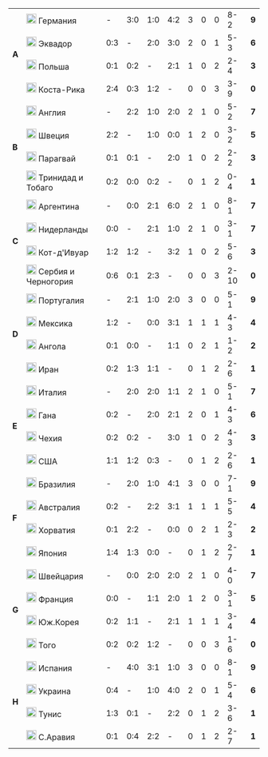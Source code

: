 <!--2021-09-22 00:23:04-->
<table class="g">
<tr><td rowspan=4><b> A</b></td><td class=col><img width="20px" src="/posts/ЧМ и ЧЕ по футболу/flg/de.svg"> Германия</td><td>-</td><td>3:0</td><td>1:0</td><td>4:2</td><td>3</td><td>0</td><td>0</td><td>8-2</td><td><b>9</b></td></tr>
<tr><td class=col><img width="20px" src="/posts/ЧМ и ЧЕ по футболу/flg/ec.svg"> Эквадор</td><td>0:3</td><td>-</td><td>2:0</td><td>3:0</td><td>2</td><td>0</td><td>1</td><td>5-3</td><td><b>6</b></td></tr>
<tr><td class=col><img width="20px" src="/posts/ЧМ и ЧЕ по футболу/flg/pl.svg"> Польша</td><td>0:1</td><td>0:2</td><td>-</td><td>2:1</td><td>1</td><td>0</td><td>2</td><td>2-4</td><td><b>3</b></td></tr>
<tr class=bb><td class=col><img width="20px" src="/posts/ЧМ и ЧЕ по футболу/flg/cr.svg"> Коста-Рика</td><td>2:4</td><td>0:3</td><td>1:2</td><td>-</td><td>0</td><td>0</td><td>3</td><td>3-9</td><td><b>0</b></td></tr>

<tr><td rowspan=4><b> B</b></td><td class=col><img width="20px" src="/posts/ЧМ и ЧЕ по футболу/flg/gb-eng.svg"> Англия</td><td>-</td><td>2:2</td><td>1:0</td><td>2:0</td><td>2</td><td>1</td><td>0</td><td>5-2</td><td><b>7</b></td></tr>
<tr><td class=col><img width="20px" src="/posts/ЧМ и ЧЕ по футболу/flg/se.svg"> Швеция</td><td>2:2</td><td>-</td><td>1:0</td><td>0:0</td><td>1</td><td>2</td><td>0</td><td>3-2</td><td><b>5</b></td></tr>
<tr><td class=col><img width="20px" src="/posts/ЧМ и ЧЕ по футболу/flg/py.svg"> Парагвай</td><td>0:1</td><td>0:1</td><td>-</td><td>2:0</td><td>1</td><td>0</td><td>2</td><td>2-2</td><td><b>3</b></td></tr>
<tr class=bb><td class=col><img width="20px" src="/posts/ЧМ и ЧЕ по футболу/flg/tt.svg"> Тринидад и Тобаго</td><td>0:2</td><td>0:0</td><td>0:2</td><td>-</td><td>0</td><td>1</td><td>2</td><td>0-4</td><td><b>1</b></td></tr>

<tr><td rowspan=4><b> C</b></td><td class=col><img width="20px" src="/posts/ЧМ и ЧЕ по футболу/flg/ar.svg"> Аргентина</td><td>-</td><td>0:0</td><td>2:1</td><td>6:0</td><td>2</td><td>1</td><td>0</td><td>8-1</td><td><b>7</b></td></tr>
<tr><td class=col><img width="20px" src="/posts/ЧМ и ЧЕ по футболу/flg/nl.svg"> Нидерланды </td><td>0:0</td><td>-</td><td>2:1</td><td>1:0</td><td>2</td><td>1</td><td>0</td><td>3-1</td><td><b>7</b></td></tr>
<tr><td class=col><img width="20px" src="/posts/ЧМ и ЧЕ по футболу/flg/ci.svg"> Кот-д'Ивуар </td><td>1:2</td><td>1:2</td><td>-</td><td>3:2</td><td>1</td><td>0</td><td>2</td><td>5-6</td><td><b>3</b></td></tr>
<tr class=bb><td class=col><img width="20px" src="/posts/ЧМ и ЧЕ по футболу/flg/ju.svg"> Сербия и Черногория </td><td>0:6</td><td>0:1</td><td>2:3</td><td>-</td><td>0</td><td>0</td><td>3</td><td>2-10</td><td><b>0</b></td></tr>

<tr><td rowspan=4><b> D</b></td><td class=col><img width="20px" src="/posts/ЧМ и ЧЕ по футболу/flg/pt.svg"> Португалия</td><td>-</td><td>2:1</td><td>1:0</td><td>2:0</td><td>3</td><td>0</td><td>0</td><td>5-1</td><td><b>9</b></td></tr>
<tr><td class=col><img width="20px" src="/posts/ЧМ и ЧЕ по футболу/flg/mx.svg"> Мексика</td><td>1:2</td><td>-</td><td>0:0</td><td>3:1</td><td>1</td><td>1</td><td>1</td><td>4-3</td><td><b>4</b></td></tr>
<tr><td class=col><img width="20px" src="/posts/ЧМ и ЧЕ по футболу/flg/ao.svg"> Ангола</td><td>0:1</td><td>0:0</td><td>-</td><td>1:1</td><td>0</td><td>2</td><td>1</td><td>1-2</td><td><b>2</b></td></tr>
<tr class=bb><td class=col><img width="20px" src="/posts/ЧМ и ЧЕ по футболу/flg/ir.svg"> Иран</td><td>0:2</td><td>1:3</td><td>1:1</td><td>-</td><td>0</td><td>1</td><td>2</td><td>2-6</td><td><b>1</b></td></tr>

<tr><td rowspan=4><b> E</b></td><td class=col><img width="20px" src="/posts/ЧМ и ЧЕ по футболу/flg/it.svg"> Италия</td><td>-</td><td>2:0</td><td>2:0</td><td>1:1</td><td>2</td><td>1</td><td>0</td><td>5-1</td><td><b>7</b></td></tr>
<tr><td class=col><img width="20px" src="/posts/ЧМ и ЧЕ по футболу/flg/gh.svg"> Гана</td><td>0:2</td><td>-</td><td>2:0</td><td>2:1</td><td>2</td><td>0</td><td>1</td><td>4-3</td><td><b>6</b></td></tr>
<tr><td class=col><img width="20px" src="/posts/ЧМ и ЧЕ по футболу/flg/cz.svg"> Чехия</td><td>0:2</td><td>0:2</td><td>-</td><td>3:0</td><td>1</td><td>0</td><td>2</td><td>4-3</td><td><b>3</b></td></tr>
<tr class=bb><td class=col><img width="20px" src="/posts/ЧМ и ЧЕ по футболу/flg/us.svg"> США</td><td>1:1</td><td>1:2</td><td>0:3</td><td>-</td><td>0</td><td>1</td><td>2</td><td>2-6</td><td><b>1</b></td></tr>

<tr><td rowspan=4><b> F</b></td><td class=col><img width="20px" src="/posts/ЧМ и ЧЕ по футболу/flg/br.svg"> Бразилия</td><td>-</td><td>2:0</td><td>1:0</td><td>4:1</td><td>3</td><td>0</td><td>0</td><td>7-1</td><td><b>9</b></td></tr>
<tr><td class=col><img width="20px" src="/posts/ЧМ и ЧЕ по футболу/flg/au.svg"> Австралия</td><td>0:2</td><td>-</td><td>2:2</td><td>3:1</td><td>1</td><td>1</td><td>1</td><td>5-5</td><td><b>4</b></td></tr>
<tr><td class=col><img width="20px" src="/posts/ЧМ и ЧЕ по футболу/flg/hr.svg"> Хорватия</td><td>0:1</td><td>2:2</td><td>-</td><td>0:0</td><td>0</td><td>2</td><td>1</td><td>2-3</td><td><b>2</b></td></tr>
<tr class=bb><td class=col><img width="20px" src="/posts/ЧМ и ЧЕ по футболу/flg/jp.svg"> Япония </td><td>1:4</td><td>1:3</td><td>0:0</td><td>-</td><td>0</td><td>1</td><td>2</td><td>2-7</td><td><b>1</b></td></tr>

<tr><td rowspan=4><b> G</b></td><td class=col><img width="20px" src="/posts/ЧМ и ЧЕ по футболу/flg/ch.svg"> Швейцария </td><td>-</td><td>0:0</td><td>2:0</td><td>2:0</td><td>2</td><td>1</td><td>0</td><td>4-0</td><td><b>7</b></td></tr>
<tr><td class=col><img width="20px" src="/posts/ЧМ и ЧЕ по футболу/flg/fr.svg"> Франция </td><td>0:0</td><td>-</td><td>1:1</td><td>2:0</td><td>1</td><td>2</td><td>0</td><td>3-1</td><td><b>5</b></td></tr>
<tr><td class=col><img width="20px" src="/posts/ЧМ и ЧЕ по футболу/flg/kr.svg"> Юж.Корея </td><td>0:2</td><td>1:1</td><td>-</td><td>2:1</td><td>1</td><td>1</td><td>1</td><td>3-4</td><td><b>4</b></td></tr>
<tr class=bb><td class=col><img width="20px" src="/posts/ЧМ и ЧЕ по футболу/flg/tg.svg"> Того </td><td>0:2</td><td>0:2</td><td>1:2</td><td>-</td><td>0</td><td>0</td><td>3</td><td>1-6</td><td><b>0</b></td></tr>

<tr><td rowspan=4><b> H</b></td><td class=col><img width="20px" src="/posts/ЧМ и ЧЕ по футболу/flg/es.svg"> Испания </td><td>-</td><td>4:0</td><td>3:1</td><td>1:0</td><td>3</td><td>0</td><td>0</td><td>8-1</td><td><b>9</b></td></tr>
<tr><td class=col><img width="20px" src="/posts/ЧМ и ЧЕ по футболу/flg/ua.svg"> Украина </td><td>0:4</td><td>-</td><td>1:0</td><td>4:0</td><td>2</td><td>0</td><td>1</td><td>5-4</td><td><b>6</b></td></tr>
<tr><td class=col><img width="20px" src="/posts/ЧМ и ЧЕ по футболу/flg/tn.svg"> Тунис </td><td>1:3</td><td>0:1</td><td>-</td><td>2:2</td><td>0</td><td>1</td><td>2</td><td>3-6</td><td><b>1</b></td></tr>
<tr><td class=col><img width="20px" src="/posts/ЧМ и ЧЕ по футболу/flg/sa.svg"> С.Аравия </td><td>0:1</td><td>0:4</td><td>2:2</td><td>-</td><td>0</td><td>1</td><td>2</td><td>2-7</td><td><b>1</b></td></tr>
</table>

